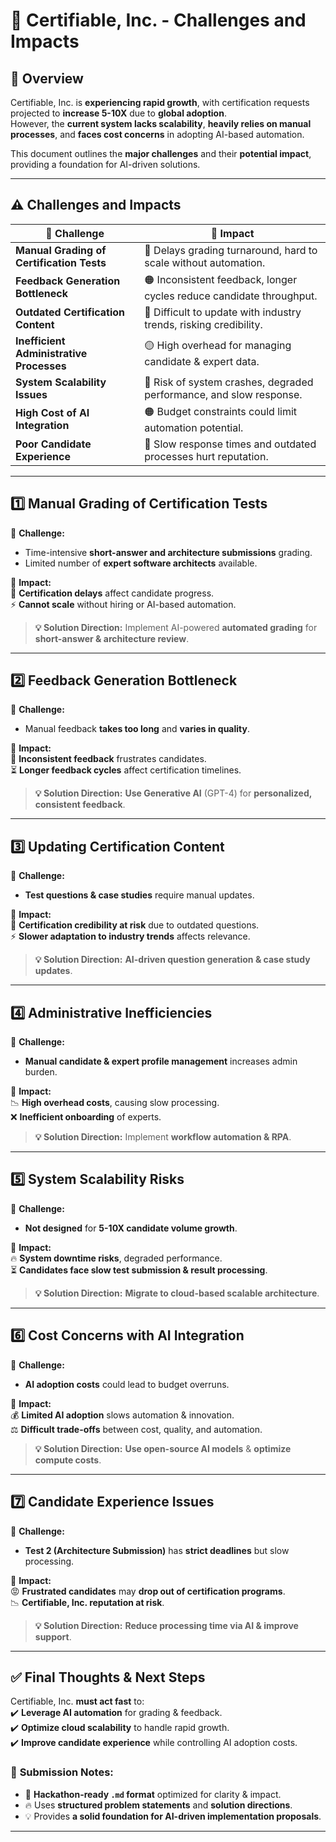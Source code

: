 # 🚀 Certifiable, Inc. - Challenges and Impacts

## 📌 **Overview**
Certifiable, Inc. is **experiencing rapid growth**, with certification requests projected to **increase 5-10X** due to **global adoption**.  
However, the **current system lacks scalability**, **heavily relies on manual processes**, and **faces cost concerns** in adopting AI-based automation.

This document outlines the **major challenges** and their **potential impact**, providing a foundation for AI-driven solutions.

---

## ⚠️ **Challenges and Impacts**

| 🚧 **Challenge**                          | 🎯 **Impact** |
|------------------------------------------|----------------------------------------------------------------|
| **Manual Grading of Certification Tests** | 🔴 Delays grading turnaround, hard to scale without automation. |
| **Feedback Generation Bottleneck**       | 🟠 Inconsistent feedback, longer cycles reduce candidate throughput. |
| **Outdated Certification Content**       | 🔴 Difficult to update with industry trends, risking credibility. |
| **Inefficient Administrative Processes** | 🟡 High overhead for managing candidate & expert data. |
| **System Scalability Issues**            | 🔴 Risk of system crashes, degraded performance, and slow response. |
| **High Cost of AI Integration**          | 🟠 Budget constraints could limit automation potential. |
| **Poor Candidate Experience**            | 🔴 Slow response times and outdated processes hurt reputation. |

---

## **1️⃣ Manual Grading of Certification Tests**
🔹 **Challenge:**
- Time-intensive **short-answer and architecture submissions** grading.
- Limited number of **expert software architects** available.

🔹 **Impact:**  
🚨 **Certification delays** affect candidate progress.  
⚡ **Cannot scale** without hiring or AI-based automation.

> **💡 Solution Direction:** Implement AI-powered **automated grading** for **short-answer & architecture review**.

---

## **2️⃣ Feedback Generation Bottleneck**
🔹 **Challenge:**
- Manual feedback **takes too long** and **varies in quality**.

🔹 **Impact:**  
🚨 **Inconsistent feedback** frustrates candidates.  
⏳ **Longer feedback cycles** affect certification timelines.

> **💡 Solution Direction:** **Use Generative AI** (GPT-4) for **personalized, consistent feedback**.

---

## **3️⃣ Updating Certification Content**
🔹 **Challenge:**
- **Test questions & case studies** require manual updates.

🔹 **Impact:**  
🚨 **Certification credibility at risk** due to outdated questions.  
⚡ **Slower adaptation to industry trends** affects relevance.

> **💡 Solution Direction:** **AI-driven question generation & case study updates**.

---

## **4️⃣ Administrative Inefficiencies**
🔹 **Challenge:**
- **Manual candidate & expert profile management** increases admin burden.

🔹 **Impact:**  
📉 **High overhead costs**, causing slow processing.  
❌ **Inefficient onboarding** of experts.

> **💡 Solution Direction:** Implement **workflow automation & RPA**.

---

## **5️⃣ System Scalability Risks**
🔹 **Challenge:**
- **Not designed** for **5-10X candidate volume growth**.

🔹 **Impact:**  
🔥 **System downtime risks**, degraded performance.  
⏳ **Candidates face slow test submission & result processing**.

> **💡 Solution Direction:** **Migrate to cloud-based scalable architecture**.

---

## **6️⃣ Cost Concerns with AI Integration**
🔹 **Challenge:**
- **AI adoption costs** could lead to budget overruns.

🔹 **Impact:**  
💰 **Limited AI adoption** slows automation & innovation.  
⚖️ **Difficult trade-offs** between cost, quality, and automation.

> **💡 Solution Direction:** **Use open-source AI models** & **optimize compute costs**.

---

## **7️⃣ Candidate Experience Issues**
🔹 **Challenge:**
- **Test 2 (Architecture Submission)** has **strict deadlines** but slow processing.

🔹 **Impact:**  
😡 **Frustrated candidates** may **drop out of certification programs**.  
📉 **Certifiable, Inc. reputation at risk**.

> **💡 Solution Direction:** **Reduce processing time via AI & improve support**.

---

## ✅ **Final Thoughts & Next Steps**
Certifiable, Inc. **must act fast** to:  
✔️ **Leverage AI automation** for grading & feedback.  
✔️ **Optimize cloud scalability** to handle rapid growth.  
✔️ **Improve candidate experience** while controlling AI adoption costs.

### 📌 **Submission Notes:**
- 🚀 **Hackathon-ready `.md` format** optimized for clarity & impact.
- 🔥 Uses **structured problem statements** and **solution directions**.
- 💡 Provides **a solid foundation for AI-driven implementation proposals**.

---